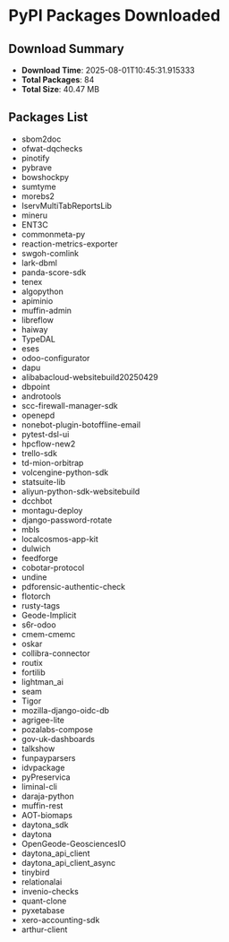 # PyPI Packages Downloaded

## Download Summary
- **Download Time**: 2025-08-01T10:45:31.915333
- **Total Packages**: 84
- **Total Size**: 40.47 MB

## Packages List
- sbom2doc
- ofwat-dqchecks
- pinotify
- pybrave
- bowshockpy
- sumtyme
- morebs2
- IservMultiTabReportsLib
- mineru
- ENT3C
- commonmeta-py
- reaction-metrics-exporter
- swgoh-comlink
- lark-dbml
- panda-score-sdk
- tenex
- algopython
- apiminio
- muffin-admin
- libreflow
- haiway
- TypeDAL
- eses
- odoo-configurator
- dapu
- alibabacloud-websitebuild20250429
- dbpoint
- androtools
- scc-firewall-manager-sdk
- openepd
- nonebot-plugin-botoffline-email
- pytest-dsl-ui
- hpcflow-new2
- trello-sdk
- td-mion-orbitrap
- volcengine-python-sdk
- statsuite-lib
- aliyun-python-sdk-websitebuild
- dcchbot
- montagu-deploy
- django-password-rotate
- mbls
- localcosmos-app-kit
- dulwich
- feedforge
- cobotar-protocol
- undine
- pdforensic-authentic-check
- flotorch
- rusty-tags
- Geode-Implicit
- s6r-odoo
- cmem-cmemc
- oskar
- collibra-connector
- routix
- fortilib
- lightman_ai
- seam
- Tigor
- mozilla-django-oidc-db
- agrigee-lite
- pozalabs-compose
- gov-uk-dashboards
- talkshow
- funpayparsers
- idvpackage
- pyPreservica
- liminal-cli
- daraja-python
- muffin-rest
- AOT-biomaps
- daytona_sdk
- daytona
- OpenGeode-GeosciencesIO
- daytona_api_client
- daytona_api_client_async
- tinybird
- relationalai
- invenio-checks
- quant-clone
- pyxetabase
- xero-accounting-sdk
- arthur-client
